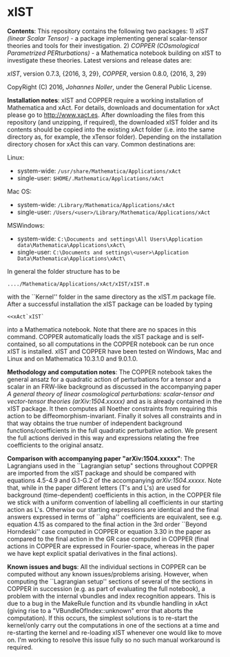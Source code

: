 # xIST 

**Contents**: This repository contains the following two packages: 1) *xIST (linear Scalar Tensor)* - a package implementing general scalar-tensor theories and tools for their investigation. 2) *COPPER (COsmological Parametrized PERturbations)* - a Mathematica notebook building on xIST to investigate these theories. Latest versions and release dates are:

*xIST*, version 0.7.3, {2016, 3, 29}, 
*COPPER*, version 0.8.0, {2016, 3, 29} 

CopyRight (C) 2016, *Johannes Noller*, under the General Public License. 


**Installation notes**: xIST and COPPER require a working installation of Mathematica and xAct. For details, downloads and documentation for xAct please go to http://www.xact.es. After downloading the files from this repository (and unzipping, if required), the downloaded xIST folder and its contents should be copied into the existing xAct folder (i.e. into the same directory as, for example, the xTensor folder). Depending on the installation directory chosen for xAct this can vary. Common destinations are:

Linux:
   - system-wide: `/usr/share/Mathematica/Applications/xAct`
   - single-user: `$HOME/.Mathematica/Applications/xAct`

Mac OS:
   - system-wide: `/Library/Mathematica/Applications/xAct`
   - single-user: `/Users/<user>/Library/Mathematica/Applications/xAct`

MSWindows:
   - system-wide: `C:\Documents and settings\All Users\Application data\Mathematica\Applications\xAct\`
   - single-user: `C:\Documents and settings\<user>\Application Data\Mathematica\Applications\xAct\`

In general the folder structure has to be
```
..../Mathematica/Applications/xAct/xIST/xIST.m
```
with the \`\`Kernel'' folder in the same directory as the xIST.m package file. After a successful installation the xIST package can be loaded by typing
```
<<xAct`xIST`
```
into a Mathematica notebook. Note that there are no spaces in this command. COPPER automatically loads the xIST package and is self-contained, so all computations in the COPPER notebook can be run once xIST is installed. xIST and COPPER have been tested on Windows, Mac and Linux and on Mathematica 10.3.1.0 and 9.0.1.0. 


**Methodology and computation notes**: The COPPER notebook takes the general ansatz for a quadratic action of perturbations for a tensor and a scalar in an FRW-like background as discussed in the accompanying paper *A general theory of linear cosmological
perturbations: scalar-tensor and vector-tensor theories (arXiv:1504.xxxxx)* and as is already contained in the xIST package. It then computes all Noether constraints from requiring this action to be diffeomorphism-invariant. Finally it solves all constraints and in that way obtains the true number of independent background functions/coefficients in the full quadratic perturbative action. We present the full actions derived in this way and expressions relating the free coefficients to the original ansatz.


**Comparison with accompanying paper "arXiv:1504.xxxxx"**: The Lagrangians used in the \`\`Lagrangian setup" sections throughout COPPER are imported from the xIST package and should be compared with equations 4.5-4.9 and G.1-G.2 of the accompanying *arXiv:1504.xxxxx*. Note that, while in the paper different letters (T's and L's) are used for background (time-dependent) coefficients in this action, in the COPPER file we stick with a uniform convention of labelling all coefficients in our starting action as L's. Otherwise our starting expressions are identical and the final answers expressed in terms of \`\`alpha'' coefficients are equivalent, see e.g. equation 4.15 as compared to the final action in the 3rd order \`\`Beyond Horndeski'' case computed in COPPER or equation 3.30 in the paper as compared to the final action in the GR case computed in COPPER (final actions in COPPER are expressed in Fourier-space, whereas in the paper we have kept explicit spatial derivatives in the final actions).


**Known issues and bugs**: All the individual sections in COPPER can be computed without any known issues/problems arising. However, when computing the \`\`Lagrangian setup'' sections of several of the sections in COPPER in succession (e.g. as part of evaluating the full notebook), a problem with the internal vbundles and index recognition appears. This is due to a bug in the MakeRule function and its vbundle handling in xAct (giving rise to a "VBundleOfIndex::unknown" error that aborts the computation). If this occurs, the simplest solutions is to re-start the kernel/only carry out the computations in one of the sections at a time and re-starting the kernel and re-loading xIST whenever one would like to move on. I'm working to resolve this issue fully so no such manual workaround is required. 
